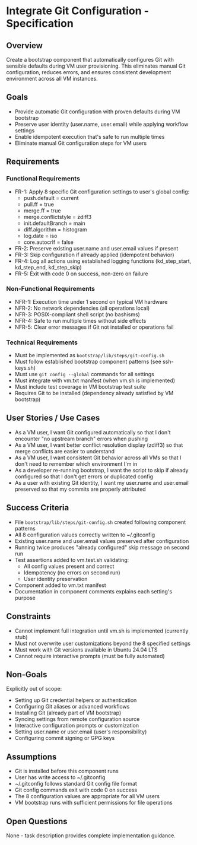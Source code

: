 # Integrate Git Configuration - Specification

## Overview

Create a bootstrap component that automatically configures Git with sensible
defaults during VM user provisioning. This eliminates manual Git configuration,
reduces errors, and ensures consistent development environment across all VM
instances.

## Goals

- Provide automatic Git configuration with proven defaults during VM bootstrap
- Preserve user identity (user.name, user.email) while applying workflow
  settings
- Enable idempotent execution that's safe to run multiple times
- Eliminate manual Git configuration steps for VM users

## Requirements

### Functional Requirements

- FR-1: Apply 8 specific Git configuration settings to user's global config:
  - push.default = current
  - pull.ff = true
  - merge.ff = true
  - merge.conflictstyle = zdiff3
  - init.defaultBranch = main
  - diff.algorithm = histogram
  - log.date = iso
  - core.autocrlf = false
- FR-2: Preserve existing user.name and user.email values if present
- FR-3: Skip configuration if already applied (idempotent behavior)
- FR-4: Log all actions using established logging functions (kd_step_start,
  kd_step_end, kd_step_skip)
- FR-5: Exit with code 0 on success, non-zero on failure

### Non-Functional Requirements

- NFR-1: Execution time under 1 second on typical VM hardware
- NFR-2: No network dependencies (all operations local)
- NFR-3: POSIX-compliant shell script (no bashisms)
- NFR-4: Safe to run multiple times without side effects
- NFR-5: Clear error messages if Git not installed or operations fail

### Technical Requirements

- Must be implemented as `bootstrap/lib/steps/git-config.sh`
- Must follow established bootstrap component patterns (see ssh-keys.sh)
- Must use `git config --global` commands for all settings
- Must integrate with vm.txt manifest (when vm.sh is implemented)
- Must include test coverage in VM bootstrap test suite
- Requires Git to be installed (dependency already satisfied by VM bootstrap)

## User Stories / Use Cases

- As a VM user, I want Git configured automatically so that I don't encounter
  "no upstream branch" errors when pushing
- As a VM user, I want better conflict resolution display (zdiff3) so that
  merge conflicts are easier to understand
- As a VM user, I want consistent Git behavior across all VMs so that I don't
  need to remember which environment I'm in
- As a developer re-running bootstrap, I want the script to skip if already
  configured so that I don't get errors or duplicated config
- As a user with existing Git identity, I want my user.name and user.email
  preserved so that my commits are properly attributed

## Success Criteria

- File `bootstrap/lib/steps/git-config.sh` created following component patterns
- All 8 configuration values correctly written to ~/.gitconfig
- Existing user.name and user.email values preserved after configuration
- Running twice produces "already configured" skip message on second run
- Test assertions added to vm.test.sh validating:
  - All config values present and correct
  - Idempotency (no errors on second run)
  - User identity preservation
- Component added to vm.txt manifest
- Documentation in component comments explains each setting's purpose

## Constraints

- Cannot implement full integration until vm.sh is implemented (currently stub)
- Must not overwrite user customizations beyond the 8 specified settings
- Must work with Git versions available in Ubuntu 24.04 LTS
- Cannot require interactive prompts (must be fully automated)

## Non-Goals

Explicitly out of scope:
- Setting up Git credential helpers or authentication
- Configuring Git aliases or advanced workflows
- Installing Git (already part of VM bootstrap)
- Syncing settings from remote configuration source
- Interactive configuration prompts or customization
- Setting user.name or user.email (user's responsibility)
- Configuring commit signing or GPG keys

## Assumptions

- Git is installed before this component runs
- User has write access to ~/.gitconfig
- ~/.gitconfig follows standard Git config file format
- Git config commands exit with code 0 on success
- The 8 configuration values are appropriate for all VM users
- VM bootstrap runs with sufficient permissions for file operations

## Open Questions

None - task description provides complete implementation guidance.
